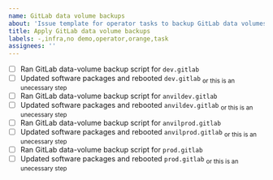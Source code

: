 ```yaml
---
name: GitLab data volume backups
about: 'Issue template for operator tasks to backup GitLab data volumes'
title: Apply GitLab data volume backups
labels: -,infra,no demo,operator,orange,task
assignees: ''
---
```


- [ ] Ran GitLab data-volume backup script for `dev.gitlab`
- [ ] Updated software packages and rebooted `dev.gitlab` <sub>or this is an unecessary step</sub> 
- [ ] Ran GitLab data-volume backup script for `anvildev.gitlab`
- [ ] Updated software packages and rebooted `anvildev.gitlab` <sub>or this is an unecessary step</sub>
- [ ] Ran GitLab data-volume backup script for `anvilprod.gitlab`
- [ ] Updated software packages and rebooted `anvilprod.gitlab` <sub>or this is an unecessary step</sub>
- [ ] Ran GitLab data-volume backup script for `prod.gitlab`
- [ ] Updated software packages and rebooted `prod.gitlab` <sub>or this is an unecessary step</sub>
